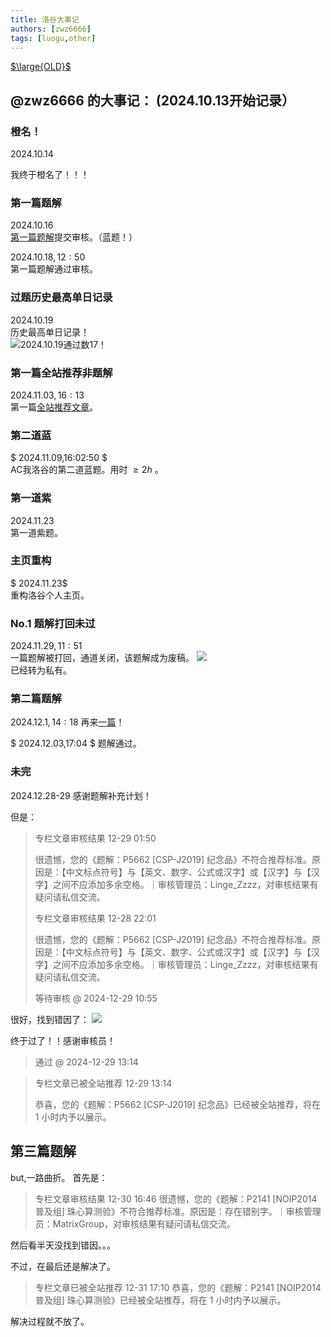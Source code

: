 ```yaml
---
title: 洛谷大事记
authors: [zwz6666]
tags: [luogu,other]
---
```

<!-- truncate -->
[$\large{OLD}$](https://www.luogu.com.cn/paste/2pecwn1o)

## @zwz6666 的大事记： (2024.10.13开始记录） 
### 橙名！
$2024.10.14$  

我终于橙名了！！！  
### 第一篇题解
$2024.10.16$  
[第一篇题解](https://www.luogu.com.cn/article/6ze1agzq)提交审核。（蓝题！）

$2024.10.18 ,12:50$  
第一篇题解通过审核。
### 过题历史最高单日记录
$2024.10.19$  
历史最高单日记录！   
![2024.10.19通过数17！](https://cdn.luogu.com.cn/upload/image_hosting/9j2acrqz.png)
### 第一篇全站推荐非题解
$2024.11.03 ,16:13$  
第一篇[全站推荐文章](https://www.luogu.com.cn/article/zivo06ec)。
### 第二道蓝
$ 2024.11.09,16:02:50 $  
AC我洛谷的第二道蓝题。用时 $\ge 2h$ 。
### 第一道紫
$2024.11.23$  
第一道紫题。
### 主页重构
$ 2024.11.23$  
重构洛谷个人主页。
### No.1 题解打回未过
$2024.11.29,11:51$  
一篇题解被打回，通道关闭，该题解成为废稿。
![](https://cdn.luogu.com.cn/upload/image_hosting/ag7x1icj.png)  
已经转为私有。
### 第二篇题解
$2024.12.1,14:18$
再来[一篇](https://www.luogu.com.cn/article/btvc86s4)！

$ 2024.12.03,17:04 $
题解通过。
### 未完
$2024.12.28 \text{-} 29$
感谢题解补充计划！

但是：

> 专栏文章审核结果
> 12-29 01:50
> 
> 很遗憾，您的《题解：P5662 [CSP-J2019] 纪念品》不符合推荐标准。原因是：【中文标点符号】与【英文、数字、公式或汉字】或【汉字】与【汉字】之间不应添加多余空格。｜审核管理员：Linge_Zzzz，对审核结果有疑问请私信交流。
> 
> 专栏文章审核结果
> 12-28 22:01
> 
> 很遗憾，您的《题解：P5662 [CSP-J2019] 纪念品》不符合推荐标准。原因是：【中文标点符号】与【英文、数字、公式或汉字】或【汉字】与【汉字】之间不应添加多余空格。｜审核管理员：Linge_Zzzz，对审核结果有疑问请私信交流。
>
> 
> 等待审核 @ 2024-12-29 10:55

很好，找到错因了：
[![](https://cdn.luogu.com.cn/upload/image_hosting/64bjf1p9.png)](https://www.luogu.com.cn/user/586905)

终于过了！！感谢审核员！
> 通过 @ 2024-12-29 13:14

>专栏文章已被全站推荐
> 12-29 13:14
>
> 恭喜，您的《题解：P5662 [CSP-J2019] 纪念品》已经被全站推荐，将在 1 小时内予以展示。

## 第三篇题解
but,一路曲折。
首先是：
> 专栏文章审核结果
> 12-30 16:46
> 很遗憾，您的《题解：P2141 [NOIP2014 普及组] 珠心算测验》不符合推荐标准。原因是：存在错别字。｜审核管理员：MatrixGroup，对审核结果有疑问请私信交流。

然后看半天没找到错因。。。

不过，在最后还是解决了。

> 专栏文章已被全站推荐
> 12-31 17:10
> 恭喜，您的《题解：P2141 [NOIP2014 普及组] 珠心算测验》已经被全站推荐，将在 1 小时内予以展示。

解决过程就不放了。